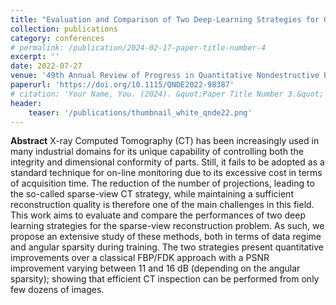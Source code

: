 ```yaml
---
title: "Evaluation and Comparison of Two Deep-Learning Strategies for On-Line X-Ray Computed Tomography"
collection: publications
category: conferences
# permalink: /publication/2024-02-17-paper-title-number-4
excerpt: ''
date: 2022-07-27
venue: '49th Annual Review of Progress in Quantitative Nondestructive Evaluation (QNDE)'
paperurl: 'https://doi.org/10.1115/QNDE2022-98387'
# citation: 'Your Name, You. (2024). &quot;Paper Title Number 3.&quot; <i>GitHub Journal of Bugs</i>. 1(3).'
header:
    teaser: '/publications/thumbnail_white_qnde22.png'
---
```


**Abstract** X-ray Computed Tomography (CT) has been increasingly used in many industrial domains for its unique capability of controlling both the integrity and dimensional conformity of parts. Still, it fails to be adopted as a standard technique for on-line monitoring due to its excessive cost in terms of acquisition time. The reduction of the number of projections, leading to the so-called sparse-view CT strategy, while maintaining a sufficient reconstruction quality is therefore one of the main challenges in this field. This work aims to evaluate and compare the performances of two deep learning strategies for the sparse-view reconstruction problem. As such, we propose an extensive study of these methods, both in terms of data regime and angular sparsity during training. The two strategies present quantitative improvements over a classical FBP/FDK approach with a PSNR improvement varying between 11 and 16 dB (depending on the angular sparsity); showing that efficient CT inspection can be performed from only few dozens of images.
